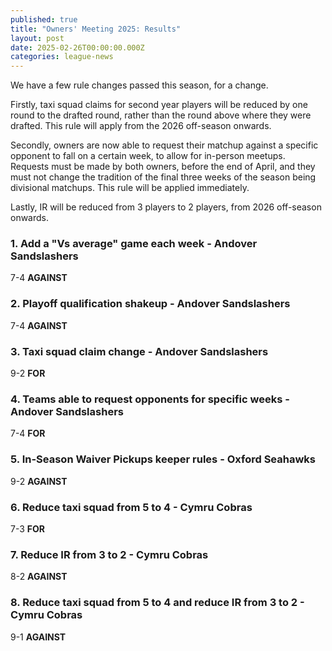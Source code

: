 ```yaml
---
published: true
title: "Owners' Meeting 2025: Results"
layout: post
date: 2025-02-26T00:00:00.000Z
categories: league-news
---
```


We have a few rule changes passed this season, for a change. 

Firstly, taxi squad claims for second year players will be reduced by one round to the drafted round, rather than the round above where they were drafted. This rule will apply from the 2026 off-season onwards.

Secondly, owners are now able to request their matchup against a specific opponent to fall on a certain week, to allow for in-person meetups. Requests must be made by both owners, before the end of April, and they must not change the tradition of the final three weeks of the season being divisional matchups. This rule will be applied immediately.

Lastly, IR will be reduced from 3 players to 2 players, from 2026 off-season onwards.

### 1. Add a "Vs average" game each week - Andover Sandslashers

7-4 **AGAINST**

### 2. Playoff qualification shakeup - Andover Sandslashers

7-4 **AGAINST**

### 3. Taxi squad claim change - Andover Sandslashers

9-2 **FOR**

### 4. Teams able to request opponents for specific weeks - Andover Sandslashers

7-4 **FOR**

### 5. In-Season Waiver Pickups keeper rules - Oxford Seahawks

9-2 **AGAINST**

### 6. Reduce taxi squad from 5 to 4 - Cymru Cobras

7-3 **FOR**

### 7. Reduce IR from 3 to 2 - Cymru Cobras

8-2 **AGAINST**

### 8. Reduce taxi squad from 5 to 4 and reduce IR from 3 to 2 - Cymru Cobras

9-1 **AGAINST**
